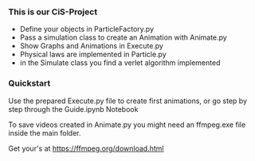 ### This is our CiS-Project ###

- Define your objects in ParticleFactory.py
- Pass a simulation class to create an Animation with Animate.py
- Show Graphs and Animations in Execute.py
- Physical laws are implemented in Particle.py
- in the Simulate class you find a verlet algorithm implemented

### Quickstart ###
Use the prepared Execute.py file to create first animations,
or go step by step through the Guide.ipynb Notebook



To save videos created in Animate.py you might need an ffmpeg.exe file inside the main folder.

Get your's at https://ffmpeg.org/download.html
